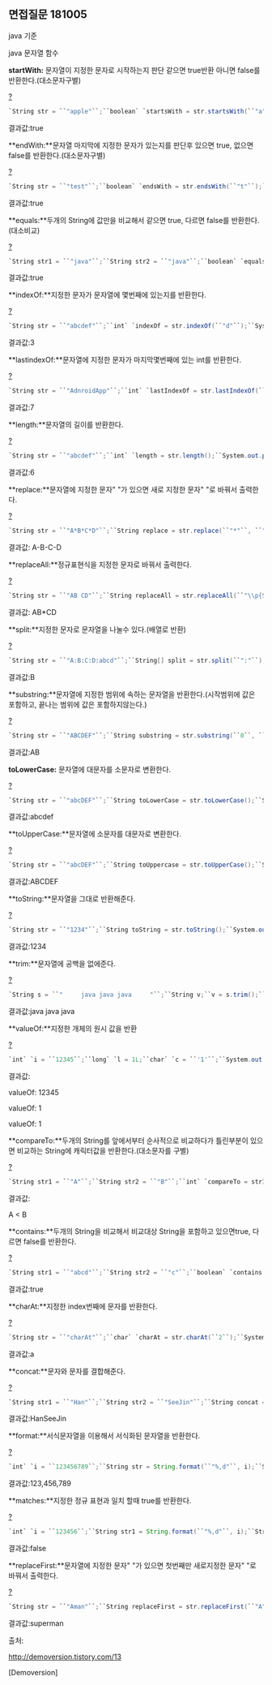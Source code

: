 ## 면접질문 181005



java 기준

java 문자열 함수



**startWith:** 문자열이 지정한 문자로 시작하는지 판단 같으면 true반환 아니면 false를 반환한다.(대소문자구별)

[?](http://sks3297.tistory.com/entry/%EC%9E%90%EB%B0%94-%EB%AC%B8%EC%9E%90%EC%97%B4-%ED%95%A8%EC%88%98#)

```java
`String str = ``"apple"``;``boolean` `startsWith = str.startsWith(``"a"``);``System.out.println(``"startsWith: "` `+ startsWith);`
```

결과값:true



**endWith:**문자열 마지막에 지정한 문자가 있는지를 판단후 있으면 true, 없으면 false를 반환한다.(대소문자구별)

[?](http://sks3297.tistory.com/entry/%EC%9E%90%EB%B0%94-%EB%AC%B8%EC%9E%90%EC%97%B4-%ED%95%A8%EC%88%98#)

```java
`String str = ``"test"``;``boolean` `endsWith = str.endsWith(``"t"``);``System.out.println(``"endsWith: "` `+ endsWith);`
```

결과값:true



**equals:**두개의 String에 값만을 비교해서 같으면 true, 다르면 false를 반환한다.(대소비교)

[?](http://sks3297.tistory.com/entry/%EC%9E%90%EB%B0%94-%EB%AC%B8%EC%9E%90%EC%97%B4-%ED%95%A8%EC%88%98#)

```java
`String str1 = ``"java"``;``String str2 = ``"java"``;``boolean` `equals = str1.equals(str2);``System.out.println(``"equals: "` `+ equals);`
```

결과값:true



**indexOf:**지정한 문자가 문자열에 몇번째에 있는지를 반환한다.

[?](http://sks3297.tistory.com/entry/%EC%9E%90%EB%B0%94-%EB%AC%B8%EC%9E%90%EC%97%B4-%ED%95%A8%EC%88%98#)

```java
`String str = ``"abcdef"``;``int` `indexOf = str.indexOf(``"d"``);``System.out.println(``"indexOf: "` `+ indexOf);`
```

결과값:3



**lastindexOf:**문자열에 지정한 문자가 마지막몇번째에 있는 int를 반환한다.

[?](http://sks3297.tistory.com/entry/%EC%9E%90%EB%B0%94-%EB%AC%B8%EC%9E%90%EC%97%B4-%ED%95%A8%EC%88%98#)

```java
`String str = ``"AdnroidApp"``;``int` `lastIndexOf = str.lastIndexOf(``"A"``);``System.out.println(``"lastIndexOf:"` `+ lastIndexOf);`
```

결과값:7



**length:**문자열의 길이를 반환한다.

[?](http://sks3297.tistory.com/entry/%EC%9E%90%EB%B0%94-%EB%AC%B8%EC%9E%90%EC%97%B4-%ED%95%A8%EC%88%98#)

```java
`String str = ``"abcdef"``;``int` `length = str.length();``System.out.println(``"length: "` `+ length);`
```

결과값:6



**replace:**문자열에 지정한 문자" "가 있으면 새로 지정한 문자" "로 바꿔서 출력한다.

[?](http://sks3297.tistory.com/entry/%EC%9E%90%EB%B0%94-%EB%AC%B8%EC%9E%90%EC%97%B4-%ED%95%A8%EC%88%98#)

```java
`String str = ``"A*B*C*D"``;``String replace = str.replace(``"*"``, ``"-"``);``System.out.println(``"replace: "` `+ replace);`
```

결과값: A-B-C-D





**replaceAll:**정규표현식을 지정한 문자로 바꿔서 출력한다.

[?](http://sks3297.tistory.com/entry/%EC%9E%90%EB%B0%94-%EB%AC%B8%EC%9E%90%EC%97%B4-%ED%95%A8%EC%88%98#)

```java
`String str = ``"AB CD"``;``String replaceAll = str.replaceAll(``"\\p{Space}"``, ``"*"``);``System.out.println(``"replaceAll: "` `+ replaceAll);`
```

결과값: AB*CD



**split:**지정한 문자로 문자열을 나눌수 있다.(배열로 반환)

[?](http://sks3297.tistory.com/entry/%EC%9E%90%EB%B0%94-%EB%AC%B8%EC%9E%90%EC%97%B4-%ED%95%A8%EC%88%98#)

```java
`String str = ``"A:B:C:D:abcd"``;``String[] split = str.split(``":"``);``System.out.println(``"split: "` `+ split[``1``]);`
```

결과값:B



**substring:**문자열에 지정한 범위에 속하는 문자열을 반환한다.(시작범위에 값은 포함하고, 끝나는 범위에 값은 포함하지않는다.)

[?](http://sks3297.tistory.com/entry/%EC%9E%90%EB%B0%94-%EB%AC%B8%EC%9E%90%EC%97%B4-%ED%95%A8%EC%88%98#)

```java
`String str = ``"ABCDEF"``;``String substring = str.substring(``0``, ``2``);``System.out.println(``"substring: "` `+ substring);`
```

결과값:AB



**toLowerCase:** 문자열에 대문자를 소문자로 변환한다.

[?](http://sks3297.tistory.com/entry/%EC%9E%90%EB%B0%94-%EB%AC%B8%EC%9E%90%EC%97%B4-%ED%95%A8%EC%88%98#)

```java
`String str = ``"abcDEF"``;``String toLowerCase = str.toLowerCase();``System.out.println(``"toLowerCase: "` `+ toLowerCase);`
```

결과값:abcdef



**toUpperCase:**문자열에 소문자를 대문자로 변환한다.

[?](http://sks3297.tistory.com/entry/%EC%9E%90%EB%B0%94-%EB%AC%B8%EC%9E%90%EC%97%B4-%ED%95%A8%EC%88%98#)

```java
`String str = ``"abcDEF"``;``String toUppercase = str.toUpperCase();``System.out.println(``"toUppercase: "` `+ toUppercase);`
```

결과값:ABCDEF



**toString:**문자열을 그대로 반환해준다.

[?](http://sks3297.tistory.com/entry/%EC%9E%90%EB%B0%94-%EB%AC%B8%EC%9E%90%EC%97%B4-%ED%95%A8%EC%88%98#)

```java
`String str = ``"1234"``;``String toString = str.toString();``System.out.println(``"toString: "` `+ toString);`
```

결과값:1234



**trim:**문자열에 공백을 없에준다.

[?](http://sks3297.tistory.com/entry/%EC%9E%90%EB%B0%94-%EB%AC%B8%EC%9E%90%EC%97%B4-%ED%95%A8%EC%88%98#)

```java
`String s = ``"     java java java     "``;``String v;``v = s.trim();``System.out.println(``"trim:"` `+ v);`
```

결과값:java java java



**valueOf:**지정한 개체의 원시 값을 반환

[?](http://sks3297.tistory.com/entry/%EC%9E%90%EB%B0%94-%EB%AC%B8%EC%9E%90%EC%97%B4-%ED%95%A8%EC%88%98#)

```java
`int` `i = ``12345``;``long` `l = 1L;``char` `c = ``'1'``;``System.out.println(``"valueOf: "` `+ String.valueOf (i));``System.out.println(``"valueOf: "` `+ String.valueOf (l));``System.out.println(``"valueOf: "` `+ String.valueOf (c));`
```

결과값:

valueOf: 12345

valueOf: 1

valueOf: 1



**compareTo:**두개의 String를 앞에서부터 순사적으로 비교하다가 틀린부분이 있으면 비교하는 String에 캐릭터값을 반환한다.(대소문자를 구별)

[?](http://sks3297.tistory.com/entry/%EC%9E%90%EB%B0%94-%EB%AC%B8%EC%9E%90%EC%97%B4-%ED%95%A8%EC%88%98#)

```java
`String str1 = ``"A"``;``String str2 = ``"B"``;``int` `compareTo = str1.compareTo(str2);<p></p>``if``(compareTo > ``0``){<p></p>``       ``System.out.println(str1 + ``" > "` `+str2);``} ``else` `if` `(compareTo == ``0``){``       ``System.out.println(str1 + ``" = "` `+str2);``} ``else``{``       ``System.out.println(str1 + ``" < "` `+str2);``}`
```

결과값:

A < B



**contains:**두개의 String을 비교해서 비교대상 String을 포함하고 있으면true, 다르면 false를 반환한다.

[?](http://sks3297.tistory.com/entry/%EC%9E%90%EB%B0%94-%EB%AC%B8%EC%9E%90%EC%97%B4-%ED%95%A8%EC%88%98#)

```java
`String str1 = ``"abcd"``;``String str2 = ``"c"``;``boolean` `contains = str1.contains(str2);``System.out.println(``"contains: "` `+ contains);`
```

결과값:true



**charAt:**지정한 index번째에 문자를 반환한다.

[?](http://sks3297.tistory.com/entry/%EC%9E%90%EB%B0%94-%EB%AC%B8%EC%9E%90%EC%97%B4-%ED%95%A8%EC%88%98#)

```java
`String str = ``"charAt"``;``char` `charAt = str.charAt(``2``);``System.out.println(``"charAt: "` `+ charAt);`
```

결과값:a



**concat:**문자와 문자를 결합해준다.

[?](http://sks3297.tistory.com/entry/%EC%9E%90%EB%B0%94-%EB%AC%B8%EC%9E%90%EC%97%B4-%ED%95%A8%EC%88%98#)

```java
`String str1 = ``"Han"``;``String str2 = ``"SeeJin"``;``String concat = str1.concat(str2);``System.out.println(``"concat: "` `+ concat);`
```

결과값:HanSeeJin



**format:**서식문자열을 이용해서 서식화된 문자열을 반환한다.

[?](http://sks3297.tistory.com/entry/%EC%9E%90%EB%B0%94-%EB%AC%B8%EC%9E%90%EC%97%B4-%ED%95%A8%EC%88%98#)

```java
`int` `i = ``123456789``;``String str = String.format(``"%,d"``, i);``System.out.println(``"format: "` `+ str);`
```

결과값:123,456,789



**matches:**지정한 정규 표현과 일치 할때 true를 반환한다.

[?](http://sks3297.tistory.com/entry/%EC%9E%90%EB%B0%94-%EB%AC%B8%EC%9E%90%EC%97%B4-%ED%95%A8%EC%88%98#)

```java
`int` `i = ``123456``;``String str1 = String.format(``"%,d"``, i);``String str2 = ``"123456"``;``boolean` `matches = str1.matches(str2);``System.out.println(``"matches: "` `+ matches);`
```

결과값:false



**replaceFirst:**문자열에 지정한 문자" "가 있으면 첫번째만 새로지정한 문자" "로 바꿔서 출력한다.

[?](http://sks3297.tistory.com/entry/%EC%9E%90%EB%B0%94-%EB%AC%B8%EC%9E%90%EC%97%B4-%ED%95%A8%EC%88%98#)

```java
`String str = ``"Aman"``;``String replaceFirst = str.replaceFirst(``"A"``, ``"super"``);``System.out.println(``"replaceFirst: "` `+ replaceFirst);`
```

결과값:superman



출처: 

http://demoversion.tistory.com/13

 [Demoversion]